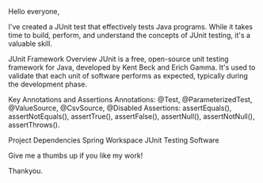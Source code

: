 Hello everyone,

I've created a JUnit test that effectively tests Java programs. While it takes time to build, perform, and understand the concepts of JUnit testing, it's a valuable skill.

JUnit Framework Overview
JUnit is a free, open-source unit testing framework for Java, developed by Kent Beck and Erich Gamma. It's used to validate that each unit of software performs as expected, typically during the development phase.

Key Annotations and Assertions
Annotations: @Test, @ParameterizedTest, @ValueSource, @CsvSource, @Disabled
Assertions: assertEquals(), assertNotEquals(), assertTrue(), assertFalse(), assertNull(), assertNotNull(), assertThrows().

Project Dependencies
Spring Workspace
JUnit Testing Software

Give me a thumbs up if you like my work!

Thankyou.
